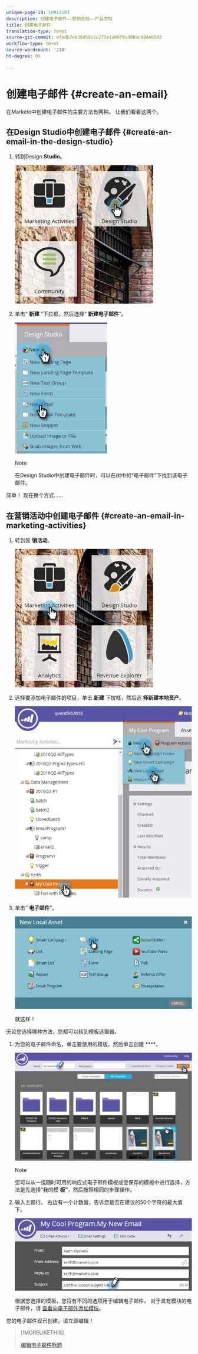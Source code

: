 ```yaml
---
unique-page-id: 10912163
description: 创建电子邮件——营销文档——产品文档
title: 创建电子邮件
translation-type: tm+mt
source-git-commit: efadb7eb3845012c273e1a60f9cd98ac884eb543
workflow-type: tm+mt
source-wordcount: '218'
ht-degree: 0%

---
```



# 创建电子邮件 {#create-an-email}

在Marketo中创建电子邮件的主要方法有两种。 让我们看看这两个。

## 在Design Studio中创建电子邮件 {#create-an-email-in-the-design-studio}

1. 转到Design **Studio**。

   ![](assets/one-4.png)

1. 单击“ **新建** ”下拉框，然后选择“ **新建电子邮件**”。

   ![](assets/two-4.png)

   >[!NOTE]
   >
   >在Design Studio中创建电子邮件时，可以在树中的“电子邮件”下找到该电子邮件。

简单！ 现在换个方式……

## 在营销活动中创建电子邮件 {#create-an-email-in-marketing-activities}

1. 转到营 **销活动**。

   ![](assets/three-3.png)

1. 选择要添加电子邮件的项目，单击 **新建** 下拉框，然后选 **择新建本地资产**。

   ![](assets/four-3.png)

1. 单击“ **电子邮件**”。

   ![](assets/five-2.png)

   就这样！

无论您选择哪种方法，您都可以转到模板选取器。

1. 为您的电子邮件命名，单击要使用的模板，然后单击创建 ****。

   ![](assets/six-2.png)

   >[!NOTE]
   >
   >您可以从一组随时可用的响应式电子邮件模板或您保存的模板中进行选择，方法是先选择“我的模 **板”**，然后按照相同的步骤操作。

1. 输入主题行。 右边有一个计数器，告诉您是否在建议的50个字符的最大值下。

   ![](assets/seven-1.png)

   根据您选择的模板，您将有不同的选项用于编辑电子邮件。 对于具有模块的电子邮件，请 [查看向电子邮件添加模块](/help/marketo/product-docs/email-marketing/general/email-editor-2/add-modules-to-your-email.md)。

您的电子邮件现已创建，请立即编辑！

>[!MORELIKETHIS]
>
>[编辑电子邮件标题](edit-your-email-header.md)
